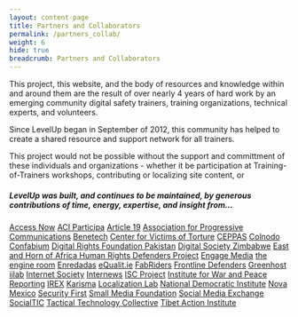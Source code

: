 ```yaml
---
layout: content-page
title: Partners and Collaborators
permalink: /partners_collab/
weight: 6
hide: true
breadcrumb: Partners and Collaborators
---
```


This project, this website, and the body of resources and knowledge within and around them are the result of over nearly 4 years of hard work by an emerging community digital safety trainers, training organizations, technical experts, and volunteers.

Since LevelUp began in September of 2012, this community has helped to create a shared resource and support network for all trainers. 

This project would not be possible without the support and committment of these individuals and organizations - whether it be participation at Training-of-Trainers workshops, contributing or localizing site content, or 

##### LevelUp was built, and continues to be maintained, by generous contributions of time, energy, expertise, and insight from...

[Access Now]()
[ACI Participa]()
[Article 19]()
[Association for Progressive Communications]()
[Benetech]()
[Center for Victims of Torture]()
[CEPPAS]()
[Colnodo]()
[Confabium]()
[Digital Rights Foundation Pakistan]()
[Digital Society Zimbabwe]()
[East and Horn of Africa Human Rights Defenders Project]()
[Engage Media]()
[the engine room]()
[Enredadas]()
[eQualit.ie]()
[FabRiders]()
[Frontline Defenders]()
[Greenhost]()
[iilab]()
[Internet Society]()
[Internews]()
[ISC Project]()
[Institute for War and Peace Reporting]()
[IREX]()
[Karisma]()
[Localization Lab]()
[National Democratic Institute]()
[Nova Mexico]()
[Security First]()
[Small Media Foundation]()
[Social Media Exchange]()
[SocialTIC]()
[Tactical Technology Collective]()
[Tibet Action Institute]()